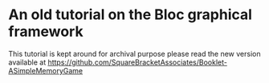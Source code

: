 # An old tutorial on the Bloc graphical framework

This tutorial is kept around for archival purpose please read the new version available 
at https://github.com/SquareBracketAssociates/Booklet-ASimpleMemoryGame
